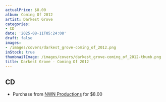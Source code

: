 ```yaml
---
actualPrice: $8.00
album: Coming Of 2012
artist: Darkest Grove
categories:
- CD
date: '2025-08-11T05:24:08'
draft: false
images:
- /images/covers/darkest_grove-coming_of_2012.png
inStock: true
thumbnailImage: /images/covers/darkest_grove-coming_of_2012-thumb.png
title: Darkest Grove - Coming Of 2012
---
```


## CD
* Purchase from [NWN Productions](http://shop.nwnprod.com/index.php?route=product/product&path=93&product_id=62182&sort=pd.name&order=ASC) for $8.00
